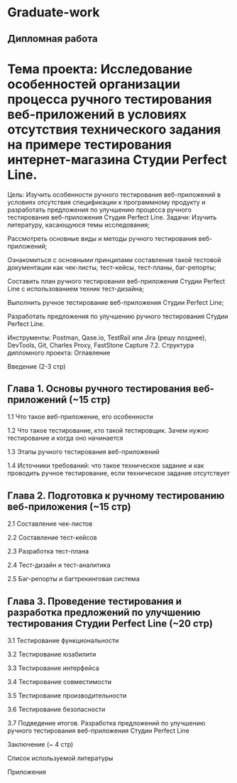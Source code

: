 # Graduate-work
## Дипломная работа

# Тема проекта: Исследование особенностей организации процесса ручного тестирования веб-приложений в условиях отсутствия технического задания на примере тестирования интернет-магазина Студии Perfect Line.
Цель: Изучить особенности ручного тестирования веб-приложений в условиях отсутствия спецификации к программному продукту и разработать предложения по улучшению процесса ручного тестирования веб-приложения Студия Perfect Line.
Задачи:
Изучить литературу, касающуюся темы исследования;

Рассмотреть основные виды и методы ручного тестирования веб-приложений;

Ознакомиться с основными принципами составления такой тестовой документации как чек-листы, тест-кейсы, тест-планы, баг-репорты;

Составить план ручного тестирования веб-приложения Студии Perfect Line с использованием техник тест-дизайна;

Выполнить ручное тестирование веб-приложения Студии Perfect Line;

Разработать предложения по улучшению ручного тестирования Студии Perfect Line.

Инструменты: Postman, Qase.io, TestRail или Jira (решу позднее), DevTools, Git, Charles Proxy, FastStone Capture 7.2.
Структура дипломного проекта:
Оглавление

Введение (2-3 стр)

## Глава 1. Основы ручного тестирования веб-приложений (~15 стр)

1.1 Что такое веб-приложение, его особенности

1.2 Что такое тестирование, кто такой тестировщик. Зачем нужно тестирование и когда оно начинается

1.3 Этапы ручного тестирования веб-приложений

1.4 Источники требований: что такое техническое задание и как проводить ручное тестирование, если техническое задание отсутствует

## Глава 2. Подготовка к ручному тестированию веб-приложения (~15 стр)

2.1 Составление чек-листов

2.2 Составление тест-кейсов

2.3 Разработка тест-плана

2.4 Тест-дизайн и тест-аналитика

2.5 Баг-репорты и багтрекинговая система

## Глава 3. Проведение тестирования и разработка предложений по улучшению тестирования Студии Perfect Line (~20 стр)

3.1 Тестирование функциональности

3.2 Тестирование юзабилити

3.3 Тестирование интерфейса

3.4 Тестирование совместимости

3.5 Тестирование производительности

3.6 Тестирование безопасности

3.7 Подведение итогов. Разработка предложений по улучшению ручного тестирования веб-приложения Студии Perfect Line

Заключение (~ 4 стр)

Список используемой литературы

Приложения

